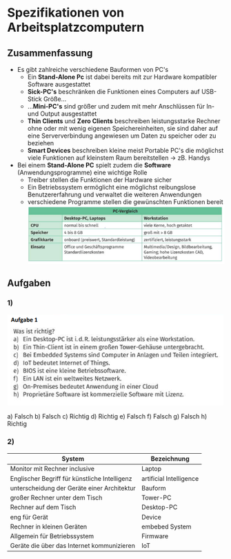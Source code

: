 # Spezifikationen von Arbeitsplatzcomputern
## Zusammenfassung
- Es gibt zahlreiche verschiedene Bauformen von PC's
  - Ein **Stand-Alone Pc** ist dabei bereits mit zur Hardware kompatibler Software ausgestattet
  - **Sick-PC's** beschränken die Funktionen eines Computers auf USB-Stick Größe...
  - ...**Mini-PC's** sind größer und zudem mit mehr Anschlüssen für In- und Output ausgestattet
  - **Thin Clients** und **Zero Clients** beschreiben leistungsstarke Rechner ohne oder mit wenig eigenen Speichereinheiten, sie sind daher auf eine Serververbindung angewiesen um Daten zu speicher oder zu beziehen
  - **Smart Devices** beschreiben kleine meist Portable PC's die möglichst viele Funktionen auf kleinstem Raum bereitstellen
  &rarr; zB. Handys
- Bei einem **Stand-Alone PC** spielt zudem die **Software** (Anwendungsprogramme) eine wichtige Rolle
  - Treiber stellen die Funktionen der Hardware sicher
  - Ein Betriebssystem ermöglicht eine möglichst reibungslose Benutzererfahrung und verwaltet die weiteren Anwendungen
  - verschiedene Programme stellen die gewünschten Funktionen bereit
![6a9b19dd-0a45-454a-9d33-b5481c2bc38a](/assets/6a9b19dd-0a45-454a-9d33-b5481c2bc38a.png)

## Aufgaben
### 1)
![44a7d06a-7a12-491c-9808-7bf0d1766acb](/assets/44a7d06a-7a12-491c-9808-7bf0d1766acb.png)

a) Falsch
b) Falsch
c) Richtig
d) Richtig
e) Falsch
f) Falsch
g) Falsch
h) Richtig




### 2)

| System                                        | Bezeichnung             |
| --------------------------------------------- | ----------------------- |
| Monitor mit Rechner inclusive                 | Laptop                  |
| Englischer Begriff für künstliche Intelligenz | artificial Intelligence |
| unterscheidung der Geräte einer Architektur   | Bauform                 |
| großer Rechner unter dem Tisch                | Tower-PC                |
| Rechner auf dem Tisch                         | Desktop-PC              |
| eng für Gerät                                 | Device                  |
| Rechner in kleinen Geräten                    | embebed System          |
| Allgemein für Betriebssystem                  | Firmware                |
| Geräte die über das Internet kommunizieren    | IoT |

